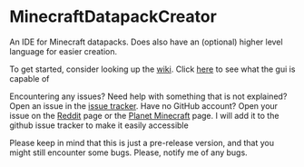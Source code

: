 # MinecraftDatapackCreator
An IDE for Minecraft datapacks. Does also have an (optional) higher level language for easier creation.

To get started, consider looking up the [wiki](https://github.com/Keheck/MinecraftDatapackCreator/wiki/Language-reference:-vocabulary). Click [here](https://github.com/Keheck/MinecraftDatapackCreator/wiki/GUI) to see what the gui is capable of

Encountering any issues? Need help with something that is not explained? Open an issue in the [issue tracker](https://github.com/Keheck/MinecraftDatapackCreator/issues/new). Have no GitHub account? Open your issue on the [Reddit](https://www.reddit.com/r/Minecraft/comments/cw5jfz/are_you_a_cretor_of_datapacks_and_wish_it_could/) page or the [Planet Minecraft](https://www.planetminecraft.com/mod/minecraft-datapack-creator/) page. I will add it to the github issue tracker to make it easily accessible

Please keep in mind that this is just a pre-release version, and that you might still encounter some bugs. Please, notify me of any bugs.
